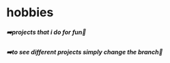 # hobbies 
##### ➡️projects that i do for fun🎉 
##### ➡️to see different projects simply change the branch🌿
